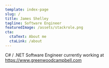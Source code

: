 ```yaml
---
template: index-page
slug: /
title: James Shelley
tagline: Software Engineer
featuredImage: /assets/stackrole.png
cta:
  ctaText: About me
  ctaLink: /about
---
```

C# / .NET Software Engineer currently working at <https://www.greenwoodcampbell.com>